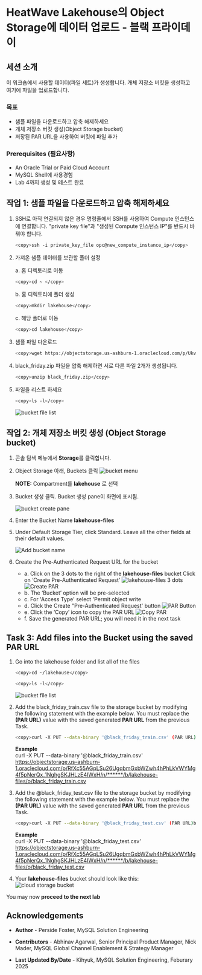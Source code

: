 # HeatWave Lakehouse의 Object Storage에 데이터 업로드 - 블랙 프라이데이

## 세션 소개

이 워크숍에서 사용할 데이터(파일 세트)가 생성합니다. 개체 저장소 버킷을 생성하고 여기에 파일을 업로드합니다.

### 목표

- 샘플 파일을 다운로드하고 압축 해제하세요
- 개체 저장소 버킷 생성(Object Storage bucket)
- 저장된 PAR URL을 사용하여 버킷에 파일 추가

### Prerequisites (필요사항)

- An Oracle Trial or Paid Cloud Account
- MySQL Shell에 사용경험
- Lab 4까지 생성 및 테스트 완료

## 작업 1: 샘플 파일을 다운로드하고 압축 해제하세요

1. SSH로 아직 연결되지 않은 경우 명령줄에서 SSH를 사용하여 Compute 인스턴스에 연결합니다. "private key file"과 "생성된 Compute 인스턴스 IP"를 반드시 바꿔야 합니다.

     ```bash
    <copy>ssh -i private_key_file opc@new_compute_instance_ip</copy>
     ```

2. 가져온 샘플 데이터를 보관할 폴더 설정

    a. 홈 디렉토리로 이동

    ```bash
    <copy>cd ~ </copy>
     ```

    b. 홈 디렉토리에 폴더 생성

    ```bash
    <copy>mkdir lakehouse</copy>
     ```

    c. 해당 폴더로 이동

    ```bash
    <copy>cd lakehouse</copy>
     ```

3. 샘플 파일 다운로드

    ```bash
    <copy>wget https://objectstorage.us-ashburn-1.oraclecloud.com/p/Ukv1g5qyvJK6asGvVoksGkUDIu8KaoVfmbhBzpmbRahXu7a2EmaVTJev2a-lHvUa/n/mysqlpm/b/mysql_customer_orders/o/black_friday.zip</copy>
     ```

4. black_friday.zip 파일을 압축 해제하면 서로 다른 파일 2개가 생성됩니다.

    ```bash
    <copy>unzip black_friday.zip</copy>
     ```

5. 파일을 리스트 하세요

    ```bash
    <copy>ls -l</copy>
    ```

    ![bucket file list](./images/datafiles-list.png "datafiles list")

## 작업 2: 개체 저장소 버킷 생성 (Object Storage bucket)

1. 콘솔 탐색 메뉴에서 **Storage**를 클릭합니다.
2. Object Storage 아래, Buckets 클릭
    ![bucket menu](./images/cloud-storage-menu.png "cloud storage menu")

    **NOTE:** Compartment를 **lakehouse** 로 선택

3. Bucket 생성 클릭. Bucket 생성 pane이 화면에 표시됨.

    ![bucket create pane](./images/cloud-storage-bucket.png "cloud storage bucket")

4. Enter the Bucket Name **lakehouse-files**
5. Under Default Storage Tier, click Standard. Leave all the other fields at their default values.

    ![Add bucket name](./images/create-lakehous-bucket.png "create bucket")

6. Create the  Pre-Authenticated Request URL for the bucket
     - a. Click on the 3 dots to the right of the **lakehouse-files** bucket  Click on ‘Create Pre-Authenticated Request’
        ![lakehouse-files 3 dots](./images/create-lakehous-bucket-par-dots.png "bucket par dots")
        ![Create PAR](./images/create-lakehous-bucket-par-load.png "bucket par load")
     - b. The ‘Bucket’ option will be pre-selected
     - c. For 'Access Type' select 'Permit object write
     - d. Click the Create "Pre-Authenticated Request' button
        ![PAR Button](./images/create-lakehous-bucket-par-load-button.png " bucket par load button")
     - e. Click the ‘Copy’ icon to copy the PAR URL
        ![Copy PAR](./images/create-lakehous-bucket-par-copy-load.png "bucket par load copy")
     - f. Save the generated PAR URL; you will need it in the next task

## Task 3: Add files into  the Bucket using the saved PAR URL

1. Go into the lakehouse folder and list all of the files

    ```bash
    <copy>cd ~/lakehouse</copy>
    ```

    ```bash
    <copy>ls -l</copy>
    ```

    ![bucket file list](./images/datafiles-list.png "datafiles list")

2. Add the black\_friday\_train.csv file to the storage bucket by modifying the following statement with the example below. You must replace the **(PAR URL)** value with the saved generated **PAR URL** from the previous Task.

    ```bash
    <copy>curl -X PUT --data-binary '@black_friday_train.csv' (PAR URL)black_friday_train.csv</copy>
     ```

     **Example**  
     curl -X PUT --data-binary '@black\_friday\_train.csv' https://objectstorage.us-ashburn-1.oraclecloud.com/p/RfXc55AGpLSu26UgqbmGxbWZwh4hPhLkVWYMg4f5pNerQx_1NghgSKJHLzE4IWxH/n/******/b/lakehouse-files/o/black_friday_train.csv

3. Add the @black\_friday\_test.csv file to the storage bucket by modifying the following statement with the example below. You must replace the **(PAR URL)** value with the saved generated **PAR URL** from the previous Task.

    ```bash
    <copy>curl -X PUT --data-binary '@black_friday_test.csv' (PAR URL)black_friday_test.csv</copy>
     ```

     **Example**  
     curl -X PUT --data-binary '@black\_friday\_test.csv' https://objectstorage.us-ashburn-1.oraclecloud.com/p/RfXc55AGpLSu26UgqbmGxbWZwh4hPhLkVWYMg4f5pNerQx_1NghgSKJHLzE4IWxH/n/******/b/lakehouse-files/o/black_friday_test.csv

4. Your **lakehouse-files** bucket should look like this:
    ![cloud storage bucket](./images/lakehouse-bucket.png "lakehouse bucket")

You may now **proceed to the next lab**

## Acknowledgements

- **Author** - Perside Foster, MySQL Solution Engineering

- **Contributors** - Abhinav Agarwal, Senior Principal Product Manager, Nick Mader, MySQL Global Channel Enablement & Strategy Manager
- **Last Updated By/Date** - Kihyuk, MySQL Solution Engineering, Feburary 2025
